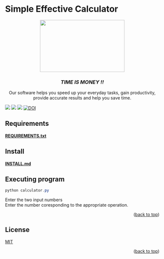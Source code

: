# Simple Effective Calculator 
<!-- Head -->
<div align = "center">
  <a> <img src="https://user-images.githubusercontent.com/54409683/186730448-f2ebc21a-6107-4fa6-932a-1a5d9030daa2.png" width="276" height="170" /></a>
  <h3 alighn = "center"><b><i>TIME IS MONEY !! </i></b></h3>
  <p>Our software helps you speed up your everyday tasks, gain productivity, provide accurate results and help you save time.</p> 
</div>
<!-- SHIELDS -->

<a href="https://github.com/wutever0017/SE_group28_hw1/issues">
        <img src="https://img.shields.io/github/issues/wutever0017/SE_group28_hw1" /></a>
<a href="https://github.com/wutever0017/SE_group28_hw1/blob/main/LICENSE"> 
        <img src="https://img.shields.io/github/license/wutever0017/SE_group28_hw1" /></a>
<a href="https://github.com/wutever0017/SE_group28_hw1/actions/workflows/python-app.yml">
        <img src="https://github.com/wutever0017/SE_group28_hw1/actions/workflows/python-app.yml/badge.svg"/></a>     
<a href="https://doi.org/10.5281/zenodo.7026735"><img src="https://zenodo.org/badge/DOI/10.5281/zenodo.7026735.svg" alt="DOI"></a>


## Requirements
<a href="https://github.com/wutever0017/SE_group28_hw1/blob/main/requirements.txt"><h4>REQUIREMENTS.txt</a> 
## Install
<a href="https://github.com/wutever0017/SE_group28_hw1/blob/main/INSTALL.md"><h4>INSTALL.md</a> 

## Executing program
```powershell
python calculator.py
```
Enter the two input numbers 
<br>Enter the number coresponding to the appropriate operation. 
<p align="right">(<a href="https://github.com/wutever0017/SE_group28_hw1/blob/main/README.md">back to top</a>)</p>

## License
[MIT](https://github.com/wutever0017/SE_group28_hw1/blob/main/LICENSE)
<p align="right">(<a href="https://github.com/wutever0017/SE_group28_hw1/blob/main/README.md">back to top</a>)</p>
